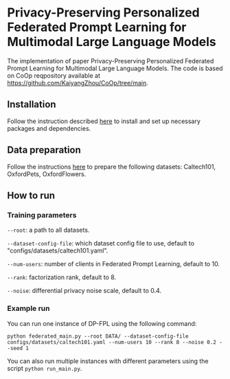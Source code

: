 # Privacy-Preserving Personalized Federated Prompt Learning for Multimodal Large Language Models
The implementation of paper Privacy-Preserving Personalized Federated Prompt Learning for Multimodal Large Language Models.
The code is based on CoOp reqpository available at https://github.com/KaiyangZhou/CoOp/tree/main.

## Installation
Follow the instruction described [here](https://github.com/KaiyangZhou/Dassl.pytorch#installation) to install and set up necessary packages and dependencies.

## Data preparation
Follow the instructions [here](https://github.com/KaiyangZhou/CoOp/blob/main/DATASETS.md) to prepare the following datasets: Caltech101, OxfordPets, OxfordFlowers.

## How to run

### Training parameters

`--root`: a path to all datasets.

`--dataset-config-file`: which dataset config file to use, default to "configs/datasets/caltech101.yaml".

`--num-users`: number of clients in Federated Prompt Learning, default to 10.

`--rank`: factorization rank, default to 8.

`--noise`: differential privacy noise scale, default to 0.4.

### Example run

You can run one instance of DP-FPL using the following command:

```
python federated_main.py --root DATA/ --dataset-config-file configs/datasets/caltech101.yaml --num-users 10 --rank 8 --noise 0.2 --seed 1
```

You can also run multiple instances with different parameters using the script `python run_main.py`.

